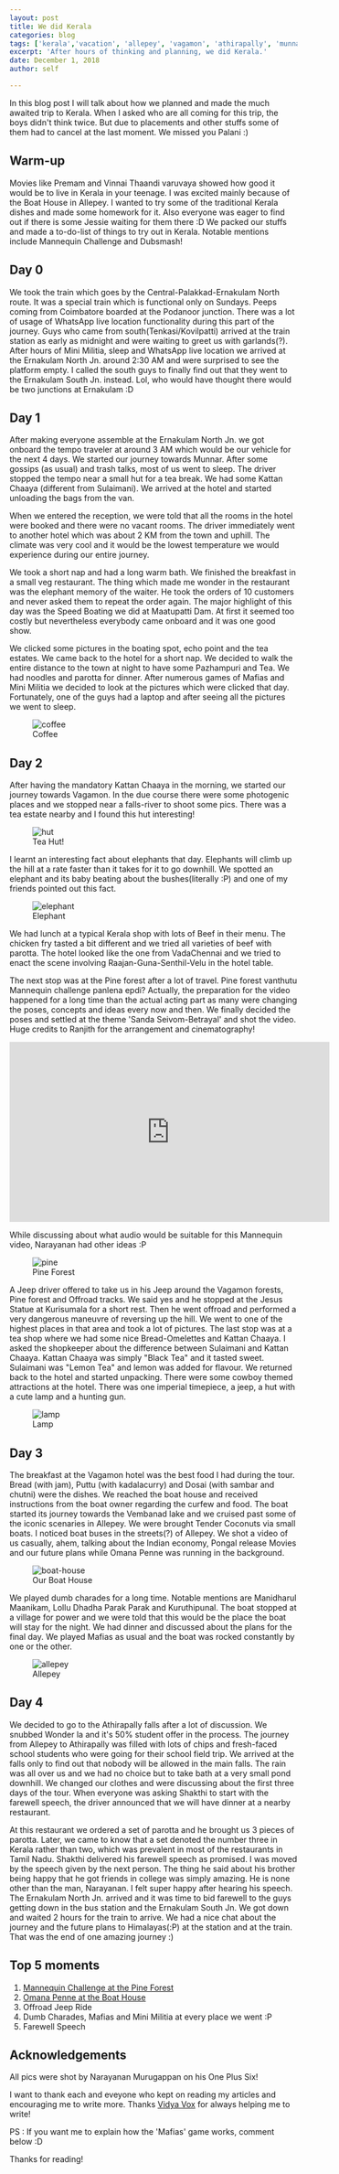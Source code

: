 ```yaml
---
layout: post
title: We did Kerala
categories: blog
tags: ['kerala','vacation', 'allepey', 'vagamon', 'athirapally', 'munnar']
excerpt: 'After hours of thinking and planning, we did Kerala.'
date: December 1, 2018
author: self

---
```


In this blog post I will talk about how we planned and made the much awaited trip to Kerala. When I asked who are all coming for this trip, the boys didn't think twice. But due to placements and other stuffs some of them had to cancel at the last moment. We missed you Palani :)

## Warm-up

Movies like Premam and Vinnai Thaandi varuvaya showed how good it would be to live in Kerala in your teenage. I was excited mainly because of the Boat House in Allepey. I wanted to try some of the traditional Kerala dishes and made some homework for it. Also everyone was eager to find out if there is some Jessie waiting for them there :D We packed our stuffs and made a to-do-list of things to try out in Kerala. Notable mentions include Mannequin Challenge and Dubsmash!

## Day 0

We took the train which goes by the Central-Palakkad-Ernakulam North route. It was a special train which is functional only on Sundays. Peeps coming from Coimbatore boarded at the Podanoor junction. There was a lot of usage of WhatsApp live location functionality during this part of the journey. Guys who came from south(Tenkasi/Kovilpatti) arrived at the train station as early as midnight and were waiting to greet us with garlands(?). After hours of Mini Militia, sleep and WhatsApp live location we arrived at the Ernakulam North Jn. around 2:30 AM and were surprised to see the platform empty. I called the south guys to finally find out that they went to the Ernakulam South Jn. instead. Lol, who would have thought there would be two junctions at Ernakulam :D

## Day 1

After making everyone assemble at the Ernakulam North Jn. we got onboard the tempo traveler at around 3 AM which would be our vehicle for the next 4 days. We started our journey towards Munnar. After some gossips (as usual) and trash talks, most of us went to sleep. The driver stopped the tempo near a small hut for a tea break. We had some Kattan Chaaya (different from Sulaimani). We arrived at the hotel and started unloading the bags from the van.

When we entered the reception, we were told that all the rooms in the hotel were booked and there were no vacant rooms. The driver immediately went to another hotel which was about 2 KM from the town and uphill. The climate was very cool and it would be the lowest temperature we would experience during our entire journey.

We took a short nap and had a long warm bath. We finished the breakfast in a small veg restaurant. The thing which made me wonder in the restaurant was the elephant memory of the waiter. He took the orders of 10 customers and never asked them to repeat the order again. The major highlight of this day was the Speed Boating we did at Maatupatti Dam. At first it seemed too costly but nevertheless everybody came onboard and it was one good show.

We clicked some pictures in the boating spot, echo point and the tea estates. We came back to the hotel for a short nap. We decided to walk the entire distance to the town at night to have some Pazhampuri and Tea. We had noodles and parotta for dinner. After numerous games of Mafias and Mini Militia we decided to look at the pictures which were clicked that day. Fortunately, one of the guys had a laptop and after seeing all the pictures we went to sleep.

<figure>
	<img src="{{ site.url }}/images/we-did-kerala/coffee.jpg" alt="coffee" />
	<figcaption>Coffee</figcaption>
</figure>


## Day 2

After having the mandatory Kattan Chaaya in the morning, we started our journey towards Vagamon. In the due course there were some photogenic places and we stopped near a falls-river to shoot some pics. There was a tea estate nearby and I found this hut interesting!

<figure>
	<img src="{{ site.url }}/images/we-did-kerala/hut.jpg" alt="hut" />
	<figcaption>Tea Hut!</figcaption>
</figure>

I learnt an interesting fact about elephants that day. Elephants will climb up the hill at a rate faster than it takes for it to go downhill. We spotted an elephant and its baby beating about the bushes(literally :P) and one of my friends pointed out this fact.

<figure>
	<img src="{{ site.url }}/images/we-did-kerala/elephant.jpg" alt="elephant" />
	<figcaption>Elephant</figcaption>
</figure>

We had lunch at a typical Kerala shop with lots of Beef in their menu. The chicken fry tasted a bit different and we tried all varieties of beef with parotta. The hotel looked like the one from VadaChennai and we tried to enact the scene involving Raajan-Guna-Senthil-Velu in the hotel table.

The next stop was at the Pine forest after a lot of travel. Pine forest vanthutu Mannequin challenge panlena epdi?
Actually, the preparation for the video happened for a long time than the actual acting part as many were changing the poses, concepts and ideas every now and then. We finally decided the poses and settled at the theme 'Sanda Seivom-Betrayal' and shot the video. Huge credits to Ranjith for the arrangement and cinematography!

<iframe width="560" height="315" src="https://www.youtube.com/embed/JJunwxFMsio" frameborder="0" allow="accelerometer; autoplay; encrypted-media; gyroscope; picture-in-picture" allowfullscreen></iframe>

While discussing about what audio would be suitable for this Mannequin video, Narayanan had other ideas :P

<figure>
	<img src="{{ site.url }}/images/we-did-kerala/pine.jpg" alt="pine" />
	<figcaption>Pine Forest</figcaption>
</figure>

A Jeep driver offered to take us in his Jeep around the Vagamon forests, Pine forest and Offroad tracks. We said yes and he stopped at the Jesus Statue at Kurisumala for a short rest. Then he went offroad and performed a very dangerous maneuvre of reversing up the hill. We went to one of the highest places in that area and took a lot of pictures. The last stop was at a tea shop where we had some nice Bread-Omelettes and Kattan Chaaya. I asked the shopkeeper about the difference between Sulaimani and Kattan Chaaya. Kattan Chaaya was simply "Black Tea" and it tasted sweet. Sulaimani was "Lemon Tea" and lemon was added for flavour. We returned back to the hotel and started unpacking. There were some cowboy themed attractions at the hotel. There was one imperial timepiece, a jeep, a hut with a cute lamp and a hunting gun.

<figure>
	<img src="{{ site.url }}/images/we-did-kerala/lamp.jpg" alt="lamp" />
	<figcaption>Lamp</figcaption>
</figure>

## Day 3

The breakfast at the Vagamon hotel was the best food I had during the tour. Bread (with jam), Puttu (with kadalacurry) and Dosai (with sambar and chutni) were the dishes. We reached the boat house and received instructions from the boat owner regarding the curfew and food. The boat started its journey towards the Vembanad lake and we cruised past some of the iconic scenaries in Allepey. We were brought Tender Coconuts via small boats. I noticed boat buses in the streets(?) of Allepey. We shot a video of us casually, ahem, talking about the Indian economy, Pongal release Movies and our future plans while Omana Penne was running in the background.

<figure>
	<img src="{{ site.url }}/images/we-did-kerala/boat-house.jpg" alt="boat-house" />
	<figcaption>Our Boat House</figcaption>
</figure>

We played dumb charades for a long time. Notable mentions are Manidharul Maanikam, Lollu Dhadha Parak Parak and Kuruthipunal. The boat stopped at a village for power and we were told that this would be the place the boat will stay for the night. We had dinner and discussed about the plans for the final day. We played Mafias as usual and the boat was rocked constantly by one or the other.

<figure>
	<img src="{{ site.url }}/images/we-did-kerala/allepey.jpg" alt="allepey" />
	<figcaption>Allepey</figcaption>
</figure>

## Day 4

We decided to go to the Athirapally falls after a lot of discussion. We snubbed Wonder la and it's 50% student offer in the process. The journey from Allepey to Athirapally was filled with lots of chips and fresh-faced school students who were going for their school field trip. We arrived at the falls only to find out that nobody will be allowed in the main falls. The rain was all over us and we had no choice but to take bath at a very small pond downhill. We changed our clothes and were discussing about the first three days of the tour. When everyone was asking Shakthi to start with the farewell speech, the driver announced that we will have dinner at a nearby restaurant.

At this restaurant we ordered a set of parotta and he brought us 3 pieces of parotta. Later, we came to know that a set denoted the number three in Kerala rather than two, which was prevalent in most of the restaurants in Tamil Nadu. Shakthi delivered his farewell speech as promised. I was moved by the speech given by the next person. The thing he said about his brother being happy that he got friends in college was simply amazing. He is none other than the man, Narayanan. I felt super happy after hearing his speech. The Ernakulam North Jn. arrived and it was time to bid farewell to the guys getting down in the bus station and the Ernakulam South Jn. We got down and waited 2 hours for the train to arrive. We had a nice chat about the journey and the future plans to Himalayas(:P) at the station and at the train. That was the end of one amazing journey :)

## Top 5 moments

1. [Mannequin Challenge at the Pine Forest](https://www.youtube.com/watch?v=JJunwxFMsio)
2. [Omana Penne at the Boat House](https://www.youtube.com/watch?v=zNQGjRh7uI0)
3. Offroad Jeep Ride
4. Dumb Charades, Mafias and Mini Militia at every place we went :P
5. Farewell Speech

## Acknowledgements

All pics were shot by Narayanan Murugappan on his One Plus Six!

I want to thank each and eveyone who kept on reading my articles and encouraging me to write more. Thanks [Vidya Vox](https://www.youtube.com/watch?v=eiGdsH1g20k) for always helping me to write!

PS : If you want me to explain how the 'Mafias' game works, comment below :D

Thanks for reading!
